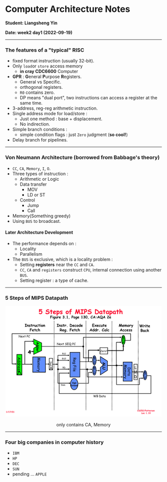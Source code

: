 # Computer Architecture Notes

**Student: Liangsheng Yin**

**Date: week2 day1 (2022-09-19)**

***

### The features of a "typical" RISC

- fixed format instruction (usually 32-bit).
- Only `load`or `store` access memory 
  - **in cray CDC6600** Computer
- **GPR** : **G**eneral **P**urpose **R**egisters.
  - General vs Specific.
  - orthogonal registers.
  - `R0` contains zero.
  - DP means "dual port", two instructions can access a register at the same time.
- 3-address, reg-reg arithmetic instruction.
- Single address mode for load/store : 
  - Just one method : base + displacement.
  - No indirection.
- Simple branch conditions :
  - simple condition flags : just `Zero` judgment (**so cool!**)
- Delay branch for pipelines.

***

### Von Neumann Architecture (borrowed from Babbage's theory)

- `CC`, `CA`, `Memory`, `I`, `O`.
- Three types of instruction : 
  - Arithmetic or Logic
  - Data transfer 
    - MOV
    - LD or ST
  - Control
    - Jump
    - Call
- Memory(Something greedy)
- Using `BUS` to broadcast.

#### Later Architecture Development

- The performance depends on : 
  - Locality
  - Parallelism
- The `BUS` is exclusive, which is a locality problem : 
  - Setting **registers** near the `CC` and `CA`.
  - `CC`, `CA` and `registers` construct `CPU`, internal connection using another `BUS`.
  - Setting register : a type of cache.

***

### 5 Steps of MIPS Datapath

![image-20220921163956087](./assets/image-20220921163956087.png)

<center>only contains CA, Memory</center>

***

### Four big companies in computer history

- `IBM`
- `HP`
- `DEC`
- `SUN`
- pending ... `APPLE`

